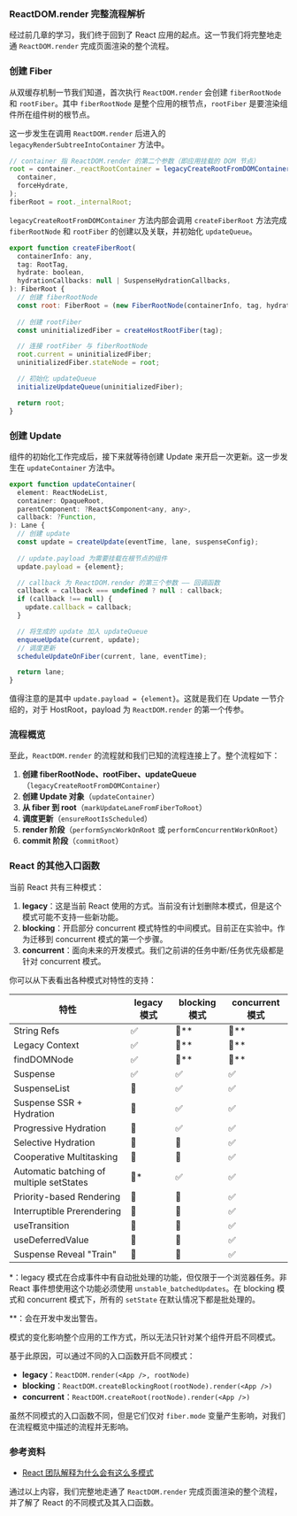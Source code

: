 ### ReactDOM.render 完整流程解析

经过前几章的学习，我们终于回到了 React 应用的起点。这一节我们将完整地走通 `ReactDOM.render` 完成页面渲染的整个流程。

### 创建 Fiber

从双缓存机制一节我们知道，首次执行 `ReactDOM.render` 会创建 `fiberRootNode` 和 `rootFiber`。其中 `fiberRootNode` 是整个应用的根节点，`rootFiber` 是要渲染组件所在组件树的根节点。

这一步发生在调用 `ReactDOM.render` 后进入的 `legacyRenderSubtreeIntoContainer` 方法中。

```javascript
// container 指 ReactDOM.render 的第二个参数（即应用挂载的 DOM 节点）
root = container._reactRootContainer = legacyCreateRootFromDOMContainer(
  container,
  forceHydrate,
);
fiberRoot = root._internalRoot;
```

`legacyCreateRootFromDOMContainer` 方法内部会调用 `createFiberRoot` 方法完成 `fiberRootNode` 和 `rootFiber` 的创建以及关联，并初始化 `updateQueue`。

```javascript
export function createFiberRoot(
  containerInfo: any,
  tag: RootTag,
  hydrate: boolean,
  hydrationCallbacks: null | SuspenseHydrationCallbacks,
): FiberRoot {
  // 创建 fiberRootNode
  const root: FiberRoot = (new FiberRootNode(containerInfo, tag, hydrate): any);
  
  // 创建 rootFiber
  const uninitializedFiber = createHostRootFiber(tag);

  // 连接 rootFiber 与 fiberRootNode
  root.current = uninitializedFiber;
  uninitializedFiber.stateNode = root;

  // 初始化 updateQueue
  initializeUpdateQueue(uninitializedFiber);

  return root;
}
```

### 创建 Update

组件的初始化工作完成后，接下来就等待创建 Update 来开启一次更新。这一步发生在 `updateContainer` 方法中。

```javascript
export function updateContainer(
  element: ReactNodeList,
  container: OpaqueRoot,
  parentComponent: ?React$Component<any, any>,
  callback: ?Function,
): Lane {
  // 创建 update
  const update = createUpdate(eventTime, lane, suspenseConfig);
  
  // update.payload 为需要挂载在根节点的组件
  update.payload = {element};

  // callback 为 ReactDOM.render 的第三个参数 —— 回调函数
  callback = callback === undefined ? null : callback;
  if (callback !== null) {
    update.callback = callback;
  }

  // 将生成的 update 加入 updateQueue
  enqueueUpdate(current, update);
  // 调度更新
  scheduleUpdateOnFiber(current, lane, eventTime);

  return lane;
}
```

值得注意的是其中 `update.payload = {element}`。这就是我们在 Update 一节介绍的，对于 HostRoot，payload 为 `ReactDOM.render` 的第一个传参。

### 流程概览

至此，`ReactDOM.render` 的流程就和我们已知的流程连接上了。整个流程如下：

1. **创建 fiberRootNode、rootFiber、updateQueue**（`legacyCreateRootFromDOMContainer`）
2. **创建 Update 对象**（`updateContainer`）
3. **从 fiber 到 root**（`markUpdateLaneFromFiberToRoot`）
4. **调度更新**（`ensureRootIsScheduled`）
5. **render 阶段**（`performSyncWorkOnRoot` 或 `performConcurrentWorkOnRoot`）
6. **commit 阶段**（`commitRoot`）

### React 的其他入口函数

当前 React 共有三种模式：

1. **legacy**：这是当前 React 使用的方式。当前没有计划删除本模式，但是这个模式可能不支持一些新功能。
2. **blocking**：开启部分 concurrent 模式特性的中间模式。目前正在实验中。作为迁移到 concurrent 模式的第一个步骤。
3. **concurrent**：面向未来的开发模式。我们之前讲的任务中断/任务优先级都是针对 concurrent 模式。

你可以从下表看出各种模式对特性的支持：

| 特性 | legacy 模式 | blocking 模式 | concurrent 模式 |
| --- | --- | --- | --- |
| String Refs | ✅ | 🚫** | 🚫** |
| Legacy Context | ✅ | 🚫** | 🚫** |
| findDOMNode | ✅ | 🚫** | 🚫** |
| Suspense | ✅ | ✅ | ✅ |
| SuspenseList | 🚫 | ✅ | ✅ |
| Suspense SSR + Hydration | 🚫 | ✅ | ✅ |
| Progressive Hydration | 🚫 | ✅ | ✅ |
| Selective Hydration | 🚫 | 🚫 | ✅ |
| Cooperative Multitasking | 🚫 | 🚫 | ✅ |
| Automatic batching of multiple setStates | 🚫* | ✅ | ✅ |
| Priority-based Rendering | 🚫 | 🚫 | ✅ |
| Interruptible Prerendering | 🚫 | 🚫 | ✅ |
| useTransition | 🚫 | 🚫 | ✅ |
| useDeferredValue | 🚫 | 🚫 | ✅ |
| Suspense Reveal "Train" | 🚫 | 🚫 | ✅ |

*：legacy 模式在合成事件中有自动批处理的功能，但仅限于一个浏览器任务。非 React 事件想使用这个功能必须使用 `unstable_batchedUpdates`。在 blocking 模式和 concurrent 模式下，所有的 `setState` 在默认情况下都是批处理的。

**：会在开发中发出警告。

模式的变化影响整个应用的工作方式，所以无法只针对某个组件开启不同模式。

基于此原因，可以通过不同的入口函数开启不同模式：

- **legacy**：`ReactDOM.render(<App />, rootNode)`
- **blocking**：`ReactDOM.createBlockingRoot(rootNode).render(<App />)`
- **concurrent**：`ReactDOM.createRoot(rootNode).render(<App />)`

虽然不同模式的入口函数不同，但是它们仅对 `fiber.mode` 变量产生影响，对我们在流程概览中描述的流程并无影响。

### 参考资料

- [React 团队解释为什么会有这么多模式](https://reactjs.org/docs/concurrent-mode-intro.html)

通过以上内容，我们完整地走通了 `ReactDOM.render` 完成页面渲染的整个流程，并了解了 React 的不同模式及其入口函数。
